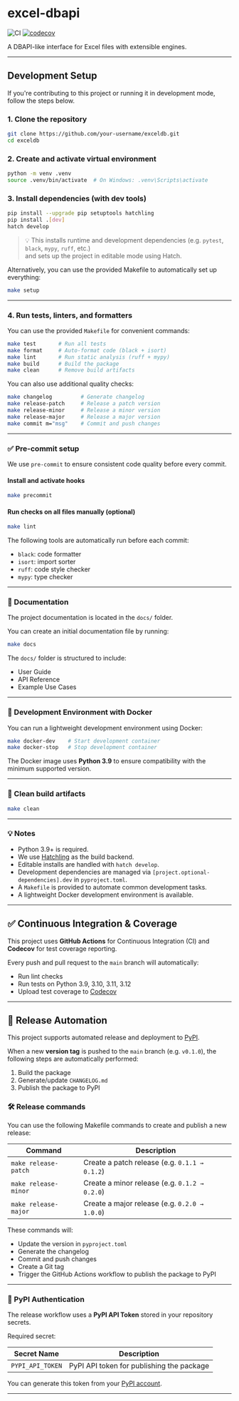 # excel-dbapi

![CI](https://github.com/your-username/excel-dbapi/actions/workflows/ci.yml/badge.svg)
[![codecov](https://codecov.io/gh/your-username/excel-dbapi/branch/main/graph/badge.svg)](https://codecov.io/gh/your-username/excel-dbapi)

A DBAPI-like interface for Excel files with extensible engines.

---

## Development Setup

If you're contributing to this project or running it in development mode, follow the steps below.

### 1. Clone the repository

```bash
git clone https://github.com/your-username/exceldb.git
cd exceldb
```

### 2. Create and activate virtual environment

```bash
python -m venv .venv
source .venv/bin/activate  # On Windows: .venv\Scripts\activate
```

### 3. Install dependencies (with dev tools)

```bash
pip install --upgrade pip setuptools hatchling
pip install .[dev]
hatch develop
```

> 💡 This installs runtime and development dependencies (e.g. `pytest`, `black`, `mypy`, `ruff`, etc.)  
> and sets up the project in editable mode using Hatch.

Alternatively, you can use the provided Makefile to automatically set up everything:

```bash
make setup
```

---

### 4. Run tests, linters, and formatters

You can use the provided `Makefile` for convenient commands:

```bash
make test       # Run all tests
make format     # Auto-format code (black + isort)
make lint       # Run static analysis (ruff + mypy)
make build      # Build the package
make clean      # Remove build artifacts
```

You can also use additional quality checks:

```bash
make changelog         # Generate changelog
make release-patch     # Release a patch version
make release-minor     # Release a minor version
make release-major     # Release a major version
make commit m="msg"    # Commit and push changes
```

---

### ✅ Pre-commit setup

We use `pre-commit` to ensure consistent code quality before every commit.

#### Install and activate hooks

```bash
make precommit
```

#### Run checks on all files manually (optional)

```bash
make lint
```

The following tools are automatically run before each commit:
- `black`: code formatter
- `isort`: import sorter
- `ruff`: code style checker
- `mypy`: type checker

---

### 📄 Documentation

The project documentation is located in the `docs/` folder.

You can create an initial documentation file by running:

```bash
make docs
```

The `docs/` folder is structured to include:
- User Guide
- API Reference
- Example Use Cases

---

### 🐳 Development Environment with Docker

You can run a lightweight development environment using Docker:

```bash
make docker-dev    # Start development container
make docker-stop   # Stop development container
```

The Docker image uses **Python 3.9** to ensure compatibility with the minimum supported version.

---

### 🧹 Clean build artifacts

```bash
make clean
```

---

### 💡 Notes

- Python 3.9+ is required.
- We use [Hatchling](https://hatch.pypa.io/latest/) as the build backend.
- Editable installs are handled with `hatch develop`.
- Development dependencies are managed via `[project.optional-dependencies].dev` in `pyproject.toml`.
- A `Makefile` is provided to automate common development tasks.
- A lightweight Docker development environment is available.

---

## ✅ Continuous Integration & Coverage

This project uses **GitHub Actions** for Continuous Integration (CI) and **Codecov** for test coverage reporting.

Every push and pull request to the `main` branch will automatically:
- Run lint checks
- Run tests on Python 3.9, 3.10, 3.11, 3.12
- Upload test coverage to [Codecov](https://codecov.io/)

---

## 🚀 Release Automation

This project supports automated release and deployment to [PyPI](https://pypi.org).

When a new **version tag** is pushed to the `main` branch (e.g. `v0.1.0`), the following steps are automatically performed:

1. Build the package
2. Generate/update `CHANGELOG.md`
3. Publish the package to PyPI

### 🛠️ Release commands

You can use the following Makefile commands to create and publish a new release:

| Command                 | Description                                   |
|------------------------|-----------------------------------------------|
| `make release-patch`   | Create a patch release (e.g. `0.1.1 → 0.1.2`) |
| `make release-minor`   | Create a minor release (e.g. `0.1.2 → 0.2.0`) |
| `make release-major`   | Create a major release (e.g. `0.2.0 → 1.0.0`) |

These commands will:
- Update the version in `pyproject.toml`
- Generate the changelog
- Commit and push changes
- Create a Git tag
- Trigger the GitHub Actions workflow to publish the package to PyPI

---

### 🔐 PyPI Authentication

The release workflow uses a **PyPI API Token** stored in your repository secrets.

Required secret:

| Secret Name      | Description                               |
|------------------|-------------------------------------------|
| `PYPI_API_TOKEN` | PyPI API token for publishing the package |

You can generate this token from your [PyPI account](https://pypi.org/manage/account/token/).

---

